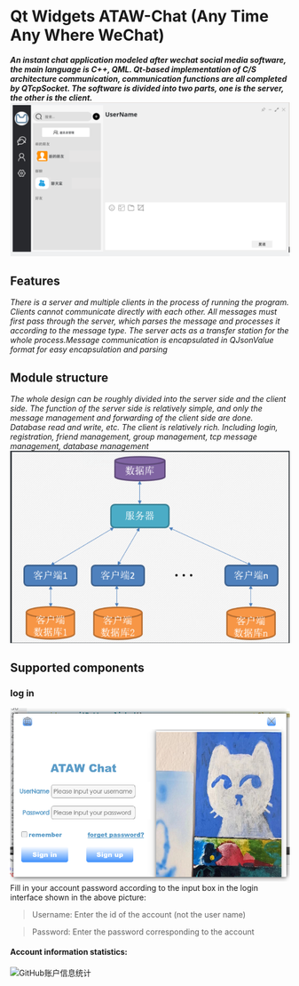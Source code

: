 # Qt Widgets ATAW-Chat (Any Time Any Where WeChat)
 
   ***An instant chat application modeled after wechat social media software, the main language is C++, QML. Qt-based implementation of C/S architecture communication, communication functions are all completed by QTcpSocket. The software is divided into two parts, one is the server, the other is the client.***
 ![Screenshot of ATAW-Chat](https://github.com/cherryi6081/ATAW-Chat/blob/main/doc/preview/%E5%9B%BE%E7%89%8722(%20%E9%A6%96%E9%A1%B5%E7%95%8C%E9%9D%A2).png)
 
## Features
 _There is a server and multiple clients in the process of running the program. Clients cannot communicate directly with each other. All messages must first pass through the server, which parses the message and processes it according to the message type. The server acts as a transfer station for the whole process.Message communication is encapsulated in QJsonValue format for easy encapsulation and parsing_
## Module structure
_The whole design can be roughly divided into the server side and the client side. The function of the server side is relatively simple, and only the message management and forwarding of the client side are done. Database read and write, etc. The client is relatively rich. Including login, registration, friend management, group management, tcp message management, database management_
 ![Screenshot of ATAW-Chat's module structure](https://github.com/cherryi6081/ATAW-Chat/blob/main/doc/preview/module.png)
 ## Supported components
 ### log in 
  ![Screenshot of ATAW-Chat](https://github.com/cherryi6081/ATAW-Chat/blob/main/doc/preview/图片1.png)
  Fill in your account password according to the input box in the login interface shown in the above picture:
  > Username: Enter the id of the account (not the user name)

  > Password: Enter the password corresponding to the account
#### Account information statistics:
![GitHub账户信息统计](https://github-stats.ubrong.com/api?username=cherryi6081&show_icons=true)

